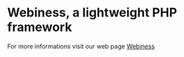 Webiness, a lightweight PHP framework
=====================================

For more informations visit our web page [Webiness](https://webiness.github.io/webiness/)
